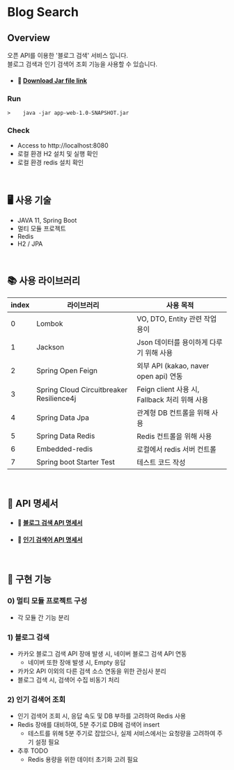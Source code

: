 # Blog Search
## Overview
오픈 API를 이용한 '블로그 검색' 서비스 입니다. <br>
블로그 검색과 인기 검색어 조회 기능을 사용할 수 있습니다. <br>

* #### 🔗  <a href="https://github.com/tmfrl1552/blog-search/blob/main/app-web-1.0-SNAPSHOT.jar" >Download Jar file link</a>

### Run

```
>    java -jar app-web-1.0-SNAPSHOT.jar
```

### Check
- Access to http://localhost:8080
- 로컬 환경 H2 설치 및 실행 확인 
- 로컬 환경 redis 설치 확인

<br>

## 🖥️ 사용 기술 
- JAVA 11, Spring Boot
- 멀티 모듈 프로젝트
- Redis
- H2 / JPA
<br>

## 📚 사용 라이브러리
| index |라이브러리| 사용 목적                             |
|-------|--------------|-----------------------------------|
| 0     | Lombok   | VO, DTO, Entity 관련 작업 용이          |
| 1     | Jackson | Json 데이터를 용이하게 다루기 위해 사용          |
| 2     | Spring Open Feign | 외부 API (kakao, naver open api) 연동 |
| 3     | Spring Cloud Circuitbreaker Resilience4j |Feign client 사용 시, Fallback 처리 위해 사용|
| 4     | Spring Data Jpa |관계형 DB 컨트롤을 위해 사용|
| 5     | Spring Data Redis |Redis 컨트롤을 위해 사용|
| 6     | Embedded-redis |로컬에서 redis 서버 컨트롤|
| 7     | Spring boot Starter Test | 테스트 코드 작성|


<br>

## 📑 API 명세서
* #### 🔗  <a href="https://github.com/tmfrl1552/blog-search/wiki/%EB%B8%94%EB%A1%9C%EA%B7%B8-%EA%B2%80%EC%83%89-API" >블로그 검색 API 명세서</a>
* #### 🔗  <a href="https://github.com/tmfrl1552/blog-search/wiki/%EC%9D%B8%EA%B8%B0-%EA%B2%80%EC%83%89%EC%96%B4-%EC%A1%B0%ED%9A%8C-API" >인기 검색어 API 명세서</a>

<br>

## 📌 구현 기능
### 0) 멀티 모듈 프로젝트 구성
* 각 모듈 간 기능 분리 

### 1) 블로그 검색
* 카카오 블로그 검색 API 장애 발생 시, 네이버 블로그 검색 API 연동
  * 네이버 또한 장애 발생 시, Empty 응답
* 카카오 API 이외의 다른 검색 소스 연동을 위한 관심사 분리 
* 블로그 검색 시, 검색어 수집 비동기 처리  

### 2) 인기 검색어 조회
* 인기 검색어 조회 시, 응답 속도 및 DB 부하를 고려하여 Redis 사용
* Redis 장애를 대비하여, 5분 주기로 DB에 검색어 insert
  * 테스트를 위해 5분 주기로 잡았으나, 실제 서비스에서는 요청량을 고려하여 주기 설정 필요
* 추후 TODO
  * Redis 용량을 위한 데이터 초기화 고려 필요

